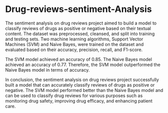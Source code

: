# Drug-reviews-sentiment-Analysis
The sentiment analysis on drug reviews project aimed to build a
model to classify reviews of drugs as positive or negative based on their
textual content. The dataset was preprocessed, cleansed, and split into
training and testing sets. Two machine learning algorithms, Support
Vector Machines (SVM) and Naive Bayes, were trained on the dataset
and evaluated based on their accuracy, precision, recall, and F1-score.

The SVM model achieved an accuracy of 0.85. The Naive Bayes model
achieved an accuracy of 0.77. Therefore, the SVM model
outperformed the Naive Bayes model in terms of accuracy.

In conclusion, the sentiment analysis on drug reviews project
successfully built a model that can accurately classify reviews of drugs
as positive or negative. The SVM model performed better than the Naive
Bayes model and can be used to classify drug reviews for various
purposes such as monitoring drug safety, improving drug efficacy, and
enhancing patient care.
